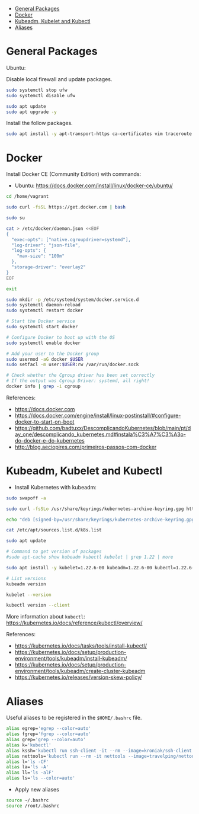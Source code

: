 <!-- TOC -->

- [General Packages](#general-packages)
- [Docker](#docker)
- [Kubeadm, Kubelet and Kubectl](#kubeadm-kubelet-and-kubectl)
- [Aliases](#aliases)

<!-- TOC -->

# General Packages

Ubuntu:

Disable local firewall and update packages.

```bash
sudo systemctl stop ufw
sudo systemctl disable ufw

sudo apt update
sudo apt upgrade -y
```

Install the follow packages.

```bash
sudo apt install -y apt-transport-https ca-certificates vim traceroute telnet tcpdump elinks curl wget openssl netcat net-tools jq
```

# Docker

Install Docker CE (Community Edition) with commands:

* Ubuntu: https://docs.docker.com/install/linux/docker-ce/ubuntu/

```bash
cd /home/vagrant

sudo curl -fsSL https://get.docker.com | bash

sudo su

cat > /etc/docker/daemon.json <<EOF
{
  "exec-opts": ["native.cgroupdriver=systemd"],
  "log-driver": "json-file",
  "log-opts": {
    "max-size": "100m"
  },
  "storage-driver": "overlay2"
}
EOF

exit

sudo mkdir -p /etc/systemd/system/docker.service.d
sudo systemctl daemon-reload
sudo systemctl restart docker

# Start the Docker service
sudo systemctl start docker

# Configure Docker to boot up with the OS
sudo systemctl enable docker

# Add your user to the Docker group
sudo usermod -aG docker $USER
sudo setfacl -m user:$USER:rw /var/run/docker.sock

# Check whether the Cgroup driver has been set correctly
# If the output was Cgroup Driver: systemd, all right!
docker info | grep -i cgroup
```

References:

* https://docs.docker.com
* https://docs.docker.com/engine/install/linux-postinstall/#configure-docker-to-start-on-boot
* https://github.com/badtuxx/DescomplicandoKubernetes/blob/main/pt/day_one/descomplicando_kubernetes.md#instala%C3%A7%C3%A3o-do-docker-e-do-kubernetes
* http://blog.aeciopires.com/primeiros-passos-com-docker

# Kubeadm, Kubelet and Kubectl

* Install Kubernetes with kubeadm:

```bash
sudo swapoff -a

sudo curl -fsSLo /usr/share/keyrings/kubernetes-archive-keyring.gpg https://packages.cloud.google.com/apt/doc/apt-key.gpg

echo "deb [signed-by=/usr/share/keyrings/kubernetes-archive-keyring.gpg] https://apt.kubernetes.io/ kubernetes-xenial main" | sudo tee /etc/apt/sources.list.d/k8s.list

cat /etc/apt/sources.list.d/k8s.list

sudo apt update

# Command to get version of packages
#sudo apt-cache show kubeadm kubectl kubelet | grep 1.22 | more

sudo apt install -y kubelet=1.22.6-00 kubeadm=1.22.6-00 kubectl=1.22.6-00

# List versions
kubeadm version

kubelet --version

kubectl version --client
```

More information about ``kubectl``: https://kubernetes.io/docs/reference/kubectl/overview/

References:

* https://kubernetes.io/docs/tasks/tools/install-kubectl/
* https://kubernetes.io/docs/setup/production-environment/tools/kubeadm/install-kubeadm/
* https://kubernetes.io/docs/setup/production-environment/tools/kubeadm/create-cluster-kubeadm
* https://kubernetes.io/releases/version-skew-policy/

# Aliases

Useful aliases to be registered in the ``$HOME/.bashrc`` file.

```bash
alias egrep='egrep --color=auto'
alias fgrep='fgrep --color=auto'
alias grep='grep --color=auto'
alias k='kubectl'
alias kssh='kubectl run ssh-client -it --rm --image=kroniak/ssh-client -n default -- bash'
alias nettools='kubectl run --rm -it nettools --image=travelping/nettools:latest -n default -- bash'
alias l='ls -CF'
alias la='ls -A'
alias ll='ls -alF'
alias ls='ls --color=auto'
```

* Apply new aliases

```bash
source ~/.bashrc
source /root/.bashrc
```
